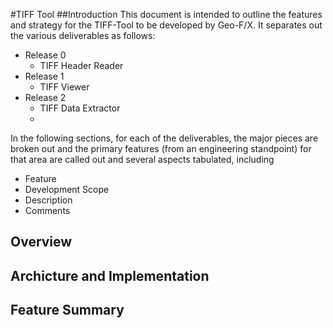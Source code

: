#TIFF Tool
##Introduction
This document is intended to outline the features and strategy for the TIFF-Tool to be developed by Geo-F/X.  It separates out the various deliverables as follows:
- Release 0    - TIFF Header Reader- Release 1     - TIFF Viewer- Release 2     - TIFF Data Extractor
    - In the following sections, for each of the deliverables, the major pieces are broken out and the primary features (from an engineering standpoint) for that area are called out and several aspects tabulated, including- Feature- Development Scope- Description- Comments## Overview

## Archicture and Implementation

## Feature Summary